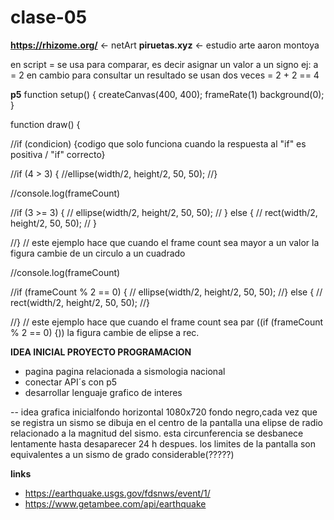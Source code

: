 # clase-05

**https://rhizome.org/** <- netArt
**piruetas.xyz** <- estudio arte aaron montoya

en script = se usa para comparar, es decir asignar un valor a un signo
ej: a = 2 
en cambio para consultar un resultado se usan dos veces =
2 + 2 == 4


**p5**
function setup() {
  createCanvas(400, 400);
  frameRate(1)
  background(0);
}

function draw() {

//if (condicion) {codigo que solo funciona cuando la respuesta al "if" es positiva / "if" correcto}

//if (4 > 3) { 
  //ellipse(width/2, height/2, 50, 50);
//}

  //console.log(frameCount)
  
  //if (3 >= 3) {
   // ellipse(width/2, height/2, 50, 50);
 // } else {
  //  rect(width/2, height/2, 50, 50);
 // }
  
//}
// este ejemplo hace que cuando el frame count sea mayor a un valor la figura cambie de un circulo a un cuadrado

  
  //console.log(frameCount)
  
  //if (frameCount % 2 == 0) {
  //  ellipse(width/2, height/2, 50, 50);
  //} else {
  //  rect(width/2, height/2, 50, 50);
  //}
  
//}
// este ejemplo hace que cuando el frame count sea par ((if (frameCount % 2 == 0) {)) la figura cambie de elipse a rec.


**IDEA INICIAL PROYECTO PROGRAMACION**
- pagina pagina relacionada a sismologia nacional
- conectar API´s con p5
- desarrollar lenguaje grafico de interes

-- idea grafica inicialfondo horizontal 1080x720 fondo negro,cada vez que se registra un sismo se dibuja en el centro de la pantalla una elipse de radio relacionado a la magnitud del sismo. esta circunferencia se desbanece lentamente hasta desaparecer 24 h despues. los limites de la pantalla son equivalentes a un sismo de grado considerable(?????)

  **links**
  - https://earthquake.usgs.gov/fdsnws/event/1/
  - https://www.getambee.com/api/earthquake
